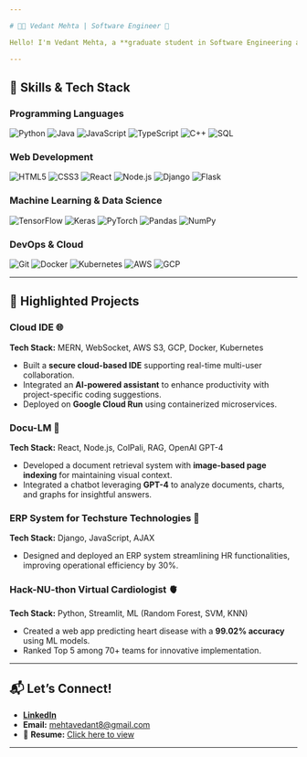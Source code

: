 ```yaml
---

# 👨‍💻 Vedant Mehta | Software Engineer 🚀  

Hello! I'm Vedant Mehta, a **graduate student in Software Engineering at San Jose State University** 🎓, passionate about solving real-world problems with efficient and innovative software solutions. With hands-on experience in full-stack development, cloud systems, and machine learning, I enjoy exploring the intersections of technology to create impactful projects.  

---
```


## 💼 Skills & Tech Stack  

### **Programming Languages**  
![Python](https://img.shields.io/badge/-Python-3776AB?logo=python&logoColor=white) ![Java](https://img.shields.io/badge/-Java-007396?logo=java&logoColor=white) ![JavaScript](https://img.shields.io/badge/-JavaScript-F7DF1E?logo=javascript&logoColor=black) ![TypeScript](https://img.shields.io/badge/-TypeScript-3178C6?logo=typescript&logoColor=white) ![C++](https://img.shields.io/badge/-C++-00599C?logo=cplusplus&logoColor=white) ![SQL](https://img.shields.io/badge/-SQL-003B57?logo=postgresql&logoColor=white)  

### **Web Development**  
![HTML5](https://img.shields.io/badge/-HTML5-E34F26?logo=html5&logoColor=white) ![CSS3](https://img.shields.io/badge/-CSS3-1572B6?logo=css3&logoColor=white) ![React](https://img.shields.io/badge/-React-61DAFB?logo=react&logoColor=black) ![Node.js](https://img.shields.io/badge/-Node.js-339933?logo=node.js&logoColor=white) ![Django](https://img.shields.io/badge/-Django-092E20?logo=django&logoColor=white) ![Flask](https://img.shields.io/badge/-Flask-000000?logo=flask&logoColor=white)  

### **Machine Learning & Data Science**  
![TensorFlow](https://img.shields.io/badge/-TensorFlow-FF6F00?logo=tensorflow&logoColor=white) ![Keras](https://img.shields.io/badge/-Keras-D00000?logo=keras&logoColor=white) ![PyTorch](https://img.shields.io/badge/-PyTorch-EE4C2C?logo=pytorch&logoColor=white) ![Pandas](https://img.shields.io/badge/-Pandas-150458?logo=pandas&logoColor=white) ![NumPy](https://img.shields.io/badge/-NumPy-013243?logo=numpy&logoColor=white)  

### **DevOps & Cloud**  
![Git](https://img.shields.io/badge/-Git-F05032?logo=git&logoColor=white) ![Docker](https://img.shields.io/badge/-Docker-2496ED?logo=docker&logoColor=white) ![Kubernetes](https://img.shields.io/badge/-Kubernetes-326CE5?logo=kubernetes&logoColor=white) ![AWS](https://img.shields.io/badge/-AWS-232F3E?logo=amazon-aws&logoColor=white) ![GCP](https://img.shields.io/badge/-GCP-4285F4?logo=google-cloud&logoColor=white)

---

## 📂 Highlighted Projects  

### **Cloud IDE** 🌐  
**Tech Stack:** MERN, WebSocket, AWS S3, GCP, Docker, Kubernetes  
- Built a **secure cloud-based IDE** supporting real-time multi-user collaboration.  
- Integrated an **AI-powered assistant** to enhance productivity with project-specific coding suggestions.  
- Deployed on **Google Cloud Run** using containerized microservices.  

### **Docu-LM** 📑  
**Tech Stack:** React, Node.js, ColPali, RAG, OpenAI GPT-4  
- Developed a document retrieval system with **image-based page indexing** for maintaining visual context.  
- Integrated a chatbot leveraging **GPT-4** to analyze documents, charts, and graphs for insightful answers.  

### **ERP System for Techsture Technologies** 🏢  
**Tech Stack:** Django, JavaScript, AJAX  
- Designed and deployed an ERP system streamlining HR functionalities, improving operational efficiency by 30%.  

### **Hack-NU-thon Virtual Cardiologist** 🫀  
**Tech Stack:** Python, Streamlit, ML (Random Forest, SVM, KNN)  
- Created a web app predicting heart disease with a **99.02% accuracy** using ML models.  
- Ranked Top 5 among 70+ teams for innovative implementation.  

---

## 📬 Let’s Connect!

- **[LinkedIn](https://www.linkedin.com/in/vedantmehta14/)**
- **Email:** mehtavedant8@gmail.com
- 📄 **Resume:** [Click here to view](./Resume.pdf)

---
